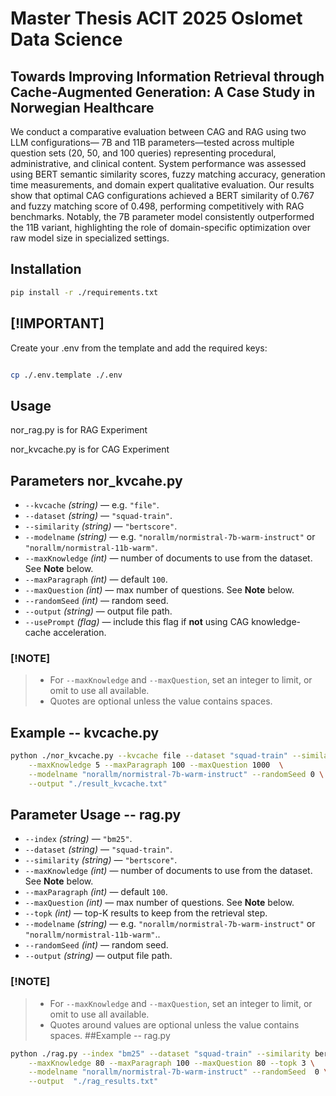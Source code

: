# Master Thesis ACIT 2025 Oslomet Data Science

## Towards Improving Information Retrieval through Cache-Augmented Generation: A Case Study in Norwegian Healthcare

We conduct a comparative evaluation between CAG and RAG using two LLM configurations—
7B and 11B parameters—tested across multiple question sets (20, 50, and 100 queries)
representing procedural, administrative, and clinical content. System performance was assessed
using BERT semantic similarity scores, fuzzy matching accuracy, generation time measurements,
and domain expert qualitative evaluation. Our results show that optimal CAG configurations
achieved a BERT similarity of 0.767 and fuzzy matching score of 0.498, performing
competitively with RAG benchmarks. Notably, the 7B parameter model consistently outperformed
the 11B variant, highlighting the role of domain-specific optimization over raw model
size in specialized settings.


## Installation

```bash
pip install -r ./requirements.txt

```


## [!IMPORTANT]
Create your .env from the template and add the required keys:

```bash

cp ./.env.template ./.env

```

## Usage
nor_rag.py is for RAG Experiment

nor_kvcache.py is for CAG Experiment


## Parameters nor_kvcahe.py

- `--kvcache` *(string)* — e.g. `"file"`.
- `--dataset` *(string)* —  `"squad-train"`.
- `--similarity` *(string)* — `"bertscore"`.
- `--modelname` *(string)* — e.g. `"norallm/normistral-7b-warm-instruct"` or `"norallm/normistral-11b-warm"`.
- `--maxKnowledge` *(int)* — number of documents to use from the dataset. See **Note** below.
- `--maxParagraph` *(int)* — default `100`.
- `--maxQuestion` *(int)* — max number of questions. See **Note** below.
- `--randomSeed` *(int)* — random seed.
- `--output` *(string)* — output file path.
- `--usePrompt` *(flag)* — include this flag if **not** using CAG knowledge-cache acceleration.

### [!NOTE]
> - For `--maxKnowledge` and `--maxQuestion`, set an integer to limit, or omit to use all available.
> - Quotes are optional unless the value contains spaces.


## Example -- kvcache.py

```bash
python ./nor_kvcache.py --kvcache file --dataset "squad-train" --similarity bertscore \
    --maxKnowledge 5 --maxParagraph 100 --maxQuestion 1000  \
    --modelname "norallm/normistral-7b-warm-instruct" --randomSeed 0 \
    --output "./result_kvcache.txt"

```

## Parameter Usage -- rag.py
- `--index` *(string)* —  `"bm25"`.
- `--dataset` *(string)* — `"squad-train"`.
- `--similarity` *(string)* — `"bertscore"`.
- `--maxKnowledge` *(int)* — number of documents to use from the dataset. See **Note** below.
- `--maxParagraph` *(int)* — default `100`.
- `--maxQuestion` *(int)* — max number of questions. See **Note** below.
- `--topk` *(int)* — top-K results to keep from the retrieval step.
- `--modelname` *(string)* — e.g. `"norallm/normistral-7b-warm-instruct"` or `"norallm/normistral-11b-warm"`..
- `--randomSeed` *(int)* — random seed.
- `--output` *(string)* — output file path.
### [!NOTE]
> - For `--maxKnowledge` and `--maxQuestion`, set an integer to limit, or omit to use all available.
> - Quotes around values are optional unless the value contains spaces.
##Example -- rag.py

```bash
python ./rag.py --index "bm25" --dataset "squad-train" --similarity bertscore \
    --maxKnowledge 80 --maxParagraph 100 --maxQuestion 80 --topk 3 \
    --modelname "norallm/normistral-7b-warm-instruct" --randomSeed  0 \
    --output  "./rag_results.txt"
```
